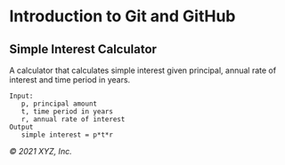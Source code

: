 # Introduction to Git and GitHub

## Simple Interest Calculator

A calculator that calculates simple interest given principal, annual rate of interest and time period in years.

```
Input: 
   p, principal amount
   t, time period in years 
   r, annual rate of interest
Output
   simple interest = p*t*r
```

_© 2021 XYZ, Inc._

